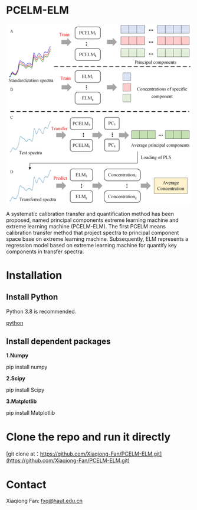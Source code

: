 # PCELM-ELM

<div align="center">
<img src="https://github.com/Xiaqiong-Fan/PCELM-ELM/blob/main/workflow.jpg" width=603 />
</div>


A systematic calibration transfer and quantification method has been proposed, named principal components extreme learning machine 
and extreme learning machine (PCELM-ELM). The first PCELM means calibration transfer method that project spectra to principal 
component space base on extreme learning machine. Subsequently, ELM represents a regression model based on extreme learning machine 
for quantify key components in transfer spectra. 

# Installation
## Install Python

Python 3.8 is recommended.

[python](https://www.python.org)


## Install dependent packages

**1.Numpy**

pip install numpy

**2.Scipy**

pip install Scipy

**3.Matplotlib**

pip install Matplotlib

# Clone the repo and run it directly

[git clone at：https://github.com/Xiaqiong-Fan/PCELM-ELM.git](https://github.com/Xiaqiong-Fan/PCELM-ELM.git) 


# Contact

Xiaqiong Fan: fxq@haut.edu.cn
